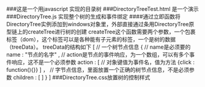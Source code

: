 ###这是一个用javascript 实现的目录树
###DirectoryTreeTest.html 是一个演示
###DirectoryTree.js 实现整个树的生成和事件绑定
####通过立即函数将DirectoryTree实例添加到windows对象里，外部直接通过条用DirectoryTree原型链上的createTree进行树的创建
createTree这个函数需要两个参数，一个包裹标签（dom），这个标签可以是各种能有子元素的标签，一个是树的数据（treeData）。
treeData的结构如下
[
    // 一个树节点信息
    {
        // name是必须要的
        name : "节点的名字" ,
        // action是节点的事件响应，为一个数组，可以有多个事件响应，这不是一个必须参数
        action : [
            // 对象键值为事件名，值为方法
            {click : function(){}}
        ] ，
        // 字节点信息，里面放置一个正确的树节点信息，不是必须参数
        children : [
        ]
    }
]
###DirectoryTree.css放置树的控制样式


